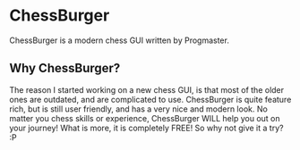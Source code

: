 # ChessBurger
ChessBurger is a modern chess GUI written by Progmaster.

## Why ChessBurger?
The reason I started working on a new chess GUI, is that most of the older ones are outdated, and are complicated to use.
ChessBurger is quite feature rich, but is still user friendly, and has a very nice and modern look. No matter you chess skills or
experience, ChessBurger WILL help you out on your journey!
What is more, it is completely FREE! So why not give it a try? :P
